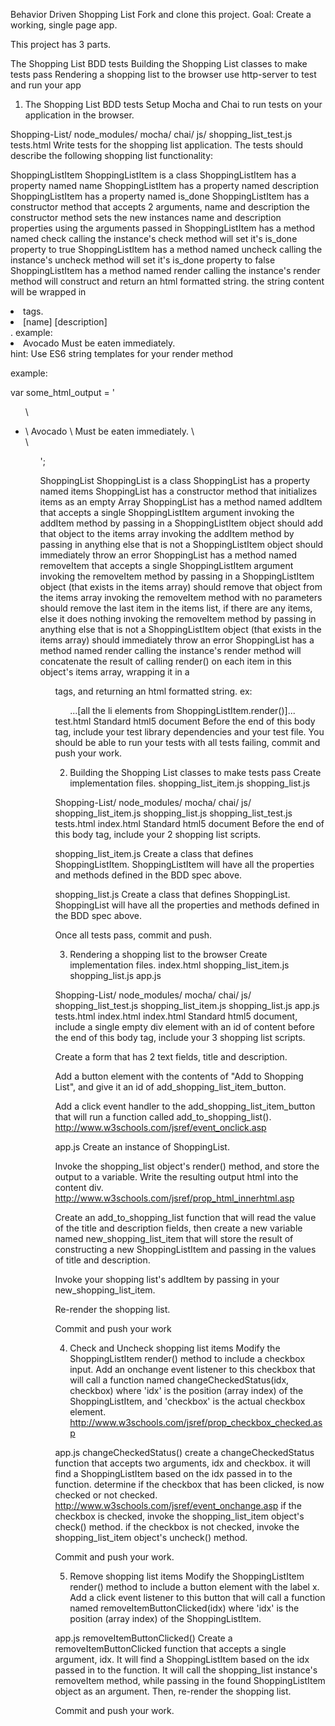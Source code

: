 Behavior Driven Shopping List
Fork and clone this project.
Goal: Create a working, single page app.

This project has 3 parts.

The Shopping List BDD tests
Building the Shopping List classes to make tests pass
Rendering a shopping list to the browser
use http-server to test and run your app

1. The Shopping List BDD tests
Setup Mocha and Chai to run tests on your application in the browser.

Shopping-List/
  node_modules/
    mocha/
    chai/
  js/
    shopping_list_test.js
  tests.html
Write tests for the shopping list application.
The tests should describe the following shopping list functionality:

ShoppingListItem
ShoppingListItem is a class
ShoppingListItem has a property named name
ShoppingListItem has a property named description
ShoppingListItem has a property named is_done
ShoppingListItem has a constructor method that accepts 2 arguments, name and description
the constructor method sets the new instances name and description properties using the arguments passed in
ShoppingListItem has a method named check
calling the instance's check method will set it's is_done property to true
ShoppingListItem has a method named uncheck
calling the instance's uncheck method will set it's is_done property to false
ShoppingListItem has a method named render
calling the instance's render method will construct and return an html formatted string. the string content will be wrapped in <li> tags. <li class="completed_[is_done]"><span>[name]</span> <span>[description]</span></li>. example: <li class="completed_false"><span>Avocado</span> <span>Must be eaten immediately.</span></li>
hint: Use ES6 string templates for your render method

example:


var some_html_output = '<ul> \
  <li class="completed_false"> \
    <span>Avocado</span> \
    <span>Must be eaten immediately.</span> \
  </li> \
<ul>';

ShoppingList
ShoppingList is a class
ShoppingList has a property named items
ShoppingList has a constructor method that initializes items as an empty Array
ShoppingList has a method named addItem that accepts a single ShoppingListItem argument
invoking the addItem method by passing in a ShoppingListItem object should add that object to the items array
invoking the addItem method by passing in anything else that is not a ShoppingListItem object should immediately throw an error
ShoppingList has a method named removeItem that accepts a single ShoppingListItem argument
invoking the removeItem method by passing in a ShoppingListItem object (that exists in the items array) should remove that object from the items array
invoking the removeItem method with no parameters should remove the last item in the items list, if there are any items, else it does nothing
invoking the removeItem method by passing in anything else that is not a ShoppingListItem object (that exists in the items array) should immediately throw an error
ShoppingList has a method named render
calling the instance's render method will concatenate the result of calling render() on each item in this object's items array, wrapping it in a <ul> tags, and returning an html formatted string. ex: <ul>...[all the li elements from ShoppingListItem.render()]...</ul>
test.html
Standard html5 document Before the end of this body tag, include your test library dependencies and your test file. You should be able to run your tests with all tests failing, commit and push your work.

2. Building the Shopping List classes to make tests pass
Create implementation files.
shopping_list_item.js
shopping_list.js

Shopping-List/
  node_modules/
    mocha/
    chai/
  js/
    shopping_list_item.js
    shopping_list.js
    shopping_list_test.js
  tests.html
index.html
Standard html5 document Before the end of this body tag, include your 2 shopping list scripts.

shopping_list_item.js
Create a class that defines ShoppingListItem.
ShoppingListItem will have all the properties and methods defined in the BDD spec above.

shopping_list.js
Create a class that defines ShoppingList.
ShoppingList will have all the properties and methods defined in the BDD spec above.

Once all tests pass, commit and push.

3. Rendering a shopping list to the browser
Create implementation files.
index.html
shopping_list_item.js
shopping_list.js
app.js

Shopping-List/
  node_modules/
    mocha/
    chai/
  js/
    shopping_list_test.js
    shopping_list_item.js
    shopping_list.js
    app.js
  tests.html
  index.html
index.html
Standard html5 document, include a single empty div element with an id of content
before the end of this body tag, include your 3 shopping list scripts.

Create a form that has 2 text fields, title and description.

Add a button element with the contents of "Add to Shopping List", and give it an id of add_shopping_list_item_button.

Add a click event handler to the add_shopping_list_item_button that will run a function called add_to_shopping_list(). http://www.w3schools.com/jsref/event_onclick.asp

app.js
Create an instance of ShoppingList.

Invoke the shopping_list object's render() method, and store the output to a variable. Write the resulting output html into the content div. http://www.w3schools.com/jsref/prop_html_innerhtml.asp

Create an add_to_shopping_list function that will read the value of the title and description fields, then create a new variable named new_shopping_list_item that will store the result of constructing a new ShoppingListItem and passing in the values of title and description.

Invoke your shopping list's addItem by passing in your new_shopping_list_item.

Re-render the shopping list.

Commit and push your work

4. Check and Uncheck shopping list items
Modify the ShoppingListItem render() method to include a checkbox input. Add an onchange event listener to this checkbox that will call a function named changeCheckedStatus(idx, checkbox) where 'idx' is the position (array index) of the ShoppingListItem, and 'checkbox' is the actual checkbox element. http://www.w3schools.com/jsref/prop_checkbox_checked.asp

app.js
changeCheckedStatus()
create a changeCheckedStatus function that accepts two arguments, idx and checkbox.
it will find a ShoppingListItem based on the idx passed in to the function.
determine if the checkbox that has been clicked, is now checked or not checked. http://www.w3schools.com/jsref/event_onchange.asp
if the checkbox is checked, invoke the shopping_list_item object's check() method. if the checkbox is not checked,
invoke the shopping_list_item object's uncheck() method.

Commit and push your work.

5. Remove shopping list items
Modify the ShoppingListItem render() method to include a button element with the label x. Add a click event listener to this button that will call a function named removeItemButtonClicked(idx) where 'idx' is the position (array index) of the ShoppingListItem.

app.js
removeItemButtonClicked()
Create a removeItemButtonClicked function that accepts a single argument, idx.
It will find a ShoppingListItem based on the idx passed in to the function.
It will call the shopping_list instance's removeItem method, while passing in the found ShoppingListItem object as an argument. Then, re-render the shopping list.

Commit and push your work.